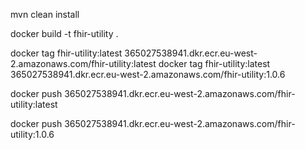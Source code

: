 mvn clean install

docker build -t fhir-utility .

docker tag fhir-utility:latest 365027538941.dkr.ecr.eu-west-2.amazonaws.com/fhir-utility:latest
docker tag fhir-utility:latest 365027538941.dkr.ecr.eu-west-2.amazonaws.com/fhir-utility:1.0.6

docker push 365027538941.dkr.ecr.eu-west-2.amazonaws.com/fhir-utility:latest

docker push 365027538941.dkr.ecr.eu-west-2.amazonaws.com/fhir-utility:1.0.6
